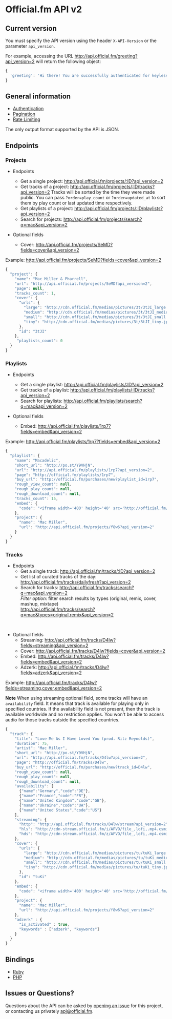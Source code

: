 # Official.fm API v2

## Current version

You must specify the API version using the header `X-API-Version` or the parameter `api_version`.

For example, accessing the URL <http://api.official.fm/greeting?api_version=2> will return the following object:

```javascript
{
  'greeting': 'Hi there! You are successfully authenticated for keyless access.'
}
```

## General information

  * [Authentication](https://github.com/officialfm/api/blob/master/sections/authentication.md)
  * [Pagination](https://github.com/officialfm/api/blob/master/sections/pagination.md)
  * [Rate Limiting](https://github.com/officialfm/api/blob/master/sections/rate_limiting.md)

The only output format supported by the API is JSON.

## Endpoints

### Projects

  * Endpoints
    * Get a single project: <http://api.official.fm/projects/:ID?api_version=2>
    * Get tracks of a project: <http://api.official.fm/projects/:ID/tracks?api_version=2>
      Tracks will be sorted by the time they were made public. You can pass `?order=play_count` or `?order=updated_at`
      to sort them by play count or last updated time respectively.
    * Get playlists of a project: <http://api.official.fm/projects/:ID/playlists?api_version=2>
    * Search for projects: <http://api.official.fm/projects/search?q=mac&api_version=2>

  * Optional fields
    * Cover: <http://api.official.fm/projects/SeMD?fields=cover&api_version=2>

Example:
<http://api.official.fm/projects/SeMD?fields=cover&api_version=2>

```javascript
{
  "project": {
    "name": "Mac Miller & Pharrell",
    "url": "http://api.official.fm/projects/SeMD?api_version=2",
    "page": null,
    "tracks_count": 1,
    "cover": {
      "urls": {
        "large": "http://cdn.official.fm/medias/pictures/3t/3tJI_large.jpg",
        "medium": "http://cdn.official.fm/medias/pictures/3t/3tJI_medium.jpg",
        "small": "http://cdn.official.fm/medias/pictures/3t/3tJI_small.jpg",
        "tiny": "http://cdn.official.fm/medias/pictures/3t/3tJI_tiny.jpg"
      },
      "id": "3tJI"
    },
     "playlists_count": 0
  }
}
```

### Playlists

  * Endpoints
    * Get a single playlist: <http://api.official.fm/playlists/:ID?api_version=2>
    * Get tracks of a playlist: <http://api.official.fm/playlists/:ID/tracks?api_version=2>
    * Search for playlists: <http://api.official.fm/playlists/search?q=mac&api_version=2>

  * Optional fields
    * Embed: <http://api.official.fm/playlists/1rp7?fields=embed&api_version=2>

Example:
<http://api.official.fm/playlists/1rp7?fields=embed&api_version=2>

```javascript
{
  "playlist": {
    "name": "Macadelic",
    "short_url": "http://po.st/Y9VHjN",
    "url": "http://api.official.fm/playlists/1rp7?api_version=2",
    "page": "http://official.fm/playlists/1rp7",
    "buy_url": "http://official.fm/purchases/new?playlist_id=1rp7",
    "rough_view_count": null,
    "rough_play_count": null,
    "rough_download_count": null,
    "tracks_count": 15,
    "embed": {
      "code": "<iframe width='400' height='40' src='http://official.fm/player?skin_bg=000000&skin_fg=FFFFFF&width=400&height=40&feed=http%3A%2F%2Fofficial.fm%2F%2Ffeed%2Fplaylists%2F1rp7' frameborder='0'></iframe>"
    },
    "project": {
      "name": "Mac Miller",
      "url": "http://api.official.fm/projects/f8w6?api_version=2"
    }
  }
}
```

### Tracks

  * Endpoints
    * Get a single track: <http://api.official.fm/tracks/:ID?api_version=2>
    * Get list of curated tracks of the day: <http://api.official.fm/tracks/dailyfresh?api_version=2>
    * Search for tracks: <http://api.official.fm/tracks/search?q=mac&api_version=2><br/>
_Filter option_: filter search results by types (original, remix, cover, mashup, mixtape)<br/>
<http://api.official.fm/tracks/search?q=mac&types=original,remix&api_version=2><br/>
<br/>

  * Optional fields
    * Streaming: <http://api.official.fm/tracks/D4lw?fields=streaming&api_version=2>
    * Cover: <http://api.official.fm/tracks/D4lw?fields=cover&api_version=2>
    * Embed: <http://api.official.fm/tracks/D4lw?fields=embed&api_version=2>
    * Adzerk: <http://api.official.fm/tracks/D4lw?fields=adzerk&api_version=2>

Example:
<http://api.official.fm/tracks/D4lw?fields=streaming,cover,embed&api_version=2>

**Note**
When using streaming optional field, some tracks will have an `availability` field.
It means that track is available for playing only in specified countries.
If the availability field is not present, then the track is available worldwide and no restriction applies.
You won't be able to access audio for those tracks outside the specified countries.

```javascript
{
  "track": {
    "title": "Love Me As I Have Loved You (prod. Ritz Reynolds)",
    "duration": 75,
    "artist": "Mac Miller",
    "short_url": "http://po.st/Y9VHjN",
    "url": "http://api.official.fm/tracks/D4lw?api_version=2",
    "page": "http://official.fm/tracks/D4lw",
    "buy_url": "http://official.fm/purchases/new?track_id=D4lw",
    "rough_view_count": null,
    "rough_play_count": null,
    "rough_download_count": null,
    "availability": [
      {"name":"Germany","code":"DE"},
      {"name":"France","code":"FR"},
      {"name":"United Kingdom","code":"GB"},
      {"name":"Ukraine","code":"UA"},
      {"name":"United States","code":"US"}
    ],
    "streaming": {
      "http": "http://api.official.fm/tracks/D4lw/stream?api_version=2",
      "hls": "http://cdn-stream.official.fm/i/AFVO/file_,lofi,.mp4.csmil/master.m3u8?hdcore=1&hdnea=exp=1421221482~acl=/i/AFVO/file_,lofi,.mp4.csmil*~hmac=5a9775fdb06d53e6f49f45de8460113b50f6f9140f22b862ddcf6e4b09516518",
      "hds": "http://cdn-stream.official.fm/z/AFVO/file_,lofi,.mp4.csmil/manifest.f4m?hdcore=1&hdnea=exp=1421221482~acl=/z/AFVO/file_,lofi,.mp4.csmil*~hmac=ec3ee59ee8a83afd8c1ebf42155987ca131c6e32d651873a6f1e63696416ddce"
    },
    "cover": {
      "urls": {
        "large": "http://cdn.official.fm/medias/pictures/tu/tuKi_large.jpg",
        "medium": "http://cdn.official.fm/medias/pictures/tu/tuKi_medium.jpg",
        "small": "http://cdn.official.fm/medias/pictures/tu/tuKi_small.jpg",
        "tiny": "http://cdn.official.fm/medias/pictures/tu/tuKi_tiny.jpg"
      },
      "id": "tuKi"
    },
    "embed": {
      "code": "<iframe width='400' height='40' src='http://official.fm/player?skin_bg=000000&skin_fg=FFFFFF&width=400&height=40&feed=http%3A%2F%2Fofficial.fm%2F%2Ffeed%2Ftracks%2FD4lw' frameborder='0'></iframe>"
    },
    "project": {
      "name": "Mac Miller",
      "url": "http://api.official.fm/projects/f8w6?api_version=2"
    },
    "adzerk" : {
      "is_activated" : true,
      "keywords" : ["adzerk", "keywords"]
    }
  }
}
```

## Bindings

  * [Ruby](https://github.com/officialfm/officialfm-v2-ruby)
  * [PHP](https://github.com/officialfm/officialfm-v2-php)

## Issues or Questions?

Questions about the API can be asked by [opening an issue](https://github.com/officialfm/api/issues/new) for this project, or contacting us privately [api@official.fm](mailto:api@official.fm).

